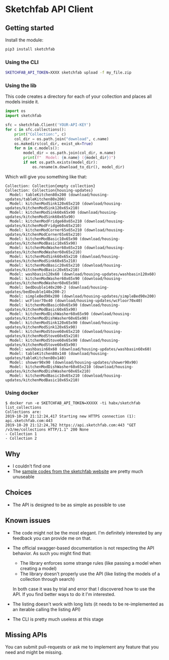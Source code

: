 # Sketchfab API Client

## Getting started
Install the module:
```sh
pip3 install sketchfab
```

### Using the CLI
```sh
SKETCHFAB_API_TOKEN=XXXX sketchfab upload -f my_file.zip
```

### Using the lib
This code creates a directory for each of your collection and places all models inside it.
```python
import os
import sketchfab

sfc = sketchfab.Client('YOUR-API-KEY')
for c in sfc.collections():
    print("Collection:", c)
    col_dir = os.path.join("download", c.name)
    os.makedirs(col_dir, exist_ok=True)
    for m in c.models():
        model_dir = os.path.join(col_dir, m.name)
        print(f"  Model: {m.name} ({model_dir})")
        if not os.path.exists(model_dir):
            os.rename(m.download_to_dir(), model_dir)
```
Which will give you something like that:
```text
Collection: Collection{empty collection}
Collection: Collection{housing-updates}
  Model: tableKitchen80x200 (download/housing-updates/tableKitchen80x200)
  Model: kitchenModSink120x65x210 (download/housing-updates/kitchenModSink120x65x210)
  Model: kitchenModSink60x65x90 (download/housing-updates/kitchenModSink60x65x90)
  Model: kitchenModFridge60x65x210 (download/housing-updates/kitchenModFridge60x65x210)
  Model: kitchenModCorner65x65x210 (download/housing-updates/kitchenModCorner65x65x210)
  Model: kitchenModBasic10x65x90 (download/housing-updates/kitchenModBasic10x65x90)
  Model: kitchenModWasher60x65x210 (download/housing-updates/kitchenModWasher60x65x210)
  Model: kitchenModSink60x65x210 (download/housing-updates/kitchenModSink60x65x210)
  Model: kitchenModBasic20x65x210 (download/housing-updates/kitchenModBasic20x65x210)
  Model: washbasin120x60 (download/housing-updates/washbasin120x60)
  Model: kitchenModWasher60x65x90 (download/housing-updates/kitchenModWasher60x65x90)
  Model: bedDouble140x200-2 (download/housing-updates/bedDouble140x200-2)
  Model: simpleBed90x200 (download/housing-updates/simpleBed90x200)
  Model: wcFloor70x40 (download/housing-updates/wcFloor70x40)
  Model: kitchenModBasic60x65x90 (download/housing-updates/kitchenModBasic60x65x90)
  Model: kitchenModDishWasher60x65x90 (download/housing-updates/kitchenModDishWasher60x65x90)
  Model: kitchenModSink120x65x90 (download/housing-updates/kitchenModSink120x65x90)
  Model: kitchenModStove60x65x210 (download/housing-updates/kitchenModStove60x65x210)
  Model: kitchenModStove60x65x90 (download/housing-updates/kitchenModStove60x65x90)
  Model: washbasin60x60 (download/housing-updates/washbasin60x60)
  Model: tableKitchen80x140 (download/housing-updates/tableKitchen80x140)
  Model: shower90x90 (download/housing-updates/shower90x90)
  Model: kitchenModDishWasher60x65x210 (download/housing-updates/kitchenModDishWasher60x65x210)
  Model: kitchenModBasic10x65x210 (download/housing-updates/kitchenModBasic10x65x210)

```

### Using docker
```
$ docker run -e SKETCHFAB_API_TOKEN=XXXXX -ti habx/sketchfab list_collections
Collections are:
2019-10-20 21:12:24,417 Starting new HTTPS connection (1): api.sketchfab.com:443
2019-10-20 21:12:24,762 https://api.sketchfab.com:443 "GET /v3/me/collections HTTP/1.1" 200 None
- Collection 1
- Collection 2
```

## Why
- I couldn't find one
- The [sample codes from the sketchfab website](https://sketchfab.com/developers/data-api/v3/python) are pretty much unuseable

## Choices
- The API is designed to be as simple as possible to use

## Known issues
- The code might not be the most elegant. I'm definitely interested by any feedback you can provide me on that.
- The official swagger-based documentation is not respecting the API behavior. As such you might find that:
  - The library enforces some strange rules (like passing a model when creating a model)
  - The library doesn't properly use the API (like listing the models of a collection through search)

  In both case it was by trial and error that I discovered how to use the API. If you find better ways to do
  it I'm interested.
- The listing doesn't work with long lists (it needs to be re-implemented as an iterable calling the listing API)
- The CLI is pretty much useless at this stage

## Missing APIs
You can submit pull-requests or ask me to implement any feature that you need and might be missing.

